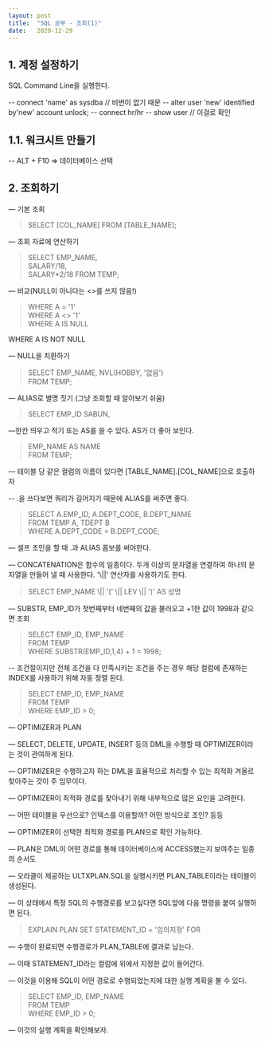 ```yaml
---
layout: post
title:  "SQL 공부 - 조회(1)"
date:   2020-12-29
---
```

## 1. 계정 설정하기

SQL Command Line을 실행한다.

-- connect 'name' as sysdba // 비번이 없기 때문
-- alter user 'new' identified by'new' account unlock;
-- connect hr/hr
-- show user // 이걸로 확인

## 1.1. 워크시트 만들기

-- ALT + F10 ⇒ 데이터베이스 선택

## 2. 조회하기

— 기본 조회

>SELECT [COL_NAME] FROM [TABLE_NAME];

— 조회 자료에 연산하기

>SELECT EMP_NAME,  
SALARY/18,  
SALARY*2/18 FROM TEMP;

— 비교(NULL이 아니다는 <>를 쓰지 않음!)

>WHERE A = '1'  
WHERE A <> '1'  
WHERE A IS NULL

WHERE A IS NOT NULL

— NULL을 치환하기

>SELECT EMP_NAME, NVL(HOBBY, '없음')  
FROM TEMP;

— ALIAS로 별명 짓기 (그냥 조회할 때 알아보기 쉬움)

>SELECT EMP_ID SABUN, 

—한칸 띄우고 적기 또는 AS를 쓸 수 있다. AS가 더 좋아 보인다.

>EMP_NAME AS NAME  
FROM TEMP;

— 테이블 당 같은 컬럼의 이름이 있다면 [TABLE_NAME].[COL_NAME]으로 호출하자

-- .을 쓰다보면 쿼리가 길어지기 때문에 ALIAS를 써주면 좋다.

>SELECT A.EMP_ID, A.DEPT_CODE, B.DEPT_NAME  
FROM TEMP A, TDEPT B  
WHERE A.DEPT_CODE = B.DEPT_CODE;

— 셀프 조인을 할 때 .과 ALIAS 콤보를 써야한다.

— CONCATENATION은 함수의 일종이다. 두개 이상의 문자열을 연결하여 하나의 문자열을 만들어 낼 때 사용한다. '\\||' 연산자를 사용하기도 한다.

>SELECT EMP_NAME \\|| '(' \\|| LEV \\|| ')' AS 성명

— SUBSTR, EMP_ID가 첫번째부터 네번째의 값을 불러오고 +1한 값이 1998과 같으면 조회

>SELECT EMP_ID, EMP_NAME  
FROM TEMP  
WHERE SUBSTR(EMP_ID,1,4) + 1 = 1998;

-- 조건절이지만 전체 조건을 다 만족시키는 조건을 주는 경우 해당 컬럼에 존재하는 INDEX를 사용하기 위해 자동 정렬 된다.

>SELECT EMP_ID, EMP_NAME  
FROM TEMP  
WHERE EMP_ID > 0;

— OPTIMIZER과 PLAN

— SELECT, DELETE, UPDATE, INSERT 등의 DML을 수행할 때 OPTIMIZER이라는 것이 관여하게 된다.

— OPTIMIZER은 수행하고자 하는 DML을 효율적으로 처리할 수 있는 최적화 겨올르 찾아주는 것이 주 임무이다.

— OPTIMIZER이 최적화 경로를 찾아내기 위해 내부적으로 많은 요인을 고려한다.

— 어떤 테이블을 우선으로? 인덱스를 이용할까? 어떤 방식으로 조인? 등등

— OPTIMIZER이 선택한 최적화 경로를 PLAN으로 확인 가능하다.

— PLAN은 DML이 어떤 경로를 통해 데이터베이스에 ACCESS했는지 보여주는 일종의 순서도

— 오라클이 제공하는 ULTXPLAN.SQL을 실행시키면 PLAN_TABLE이라는 테이블이 생성된다.

— 이 상태에서 특정 SQL의 수행경로를 보고싶다면 SQL앞에 다음 명령을 붙여 실행하면 된다.

>EXPLAIN PLAN SET STATEMENT_ID = '임의지정' FOR

— 수행이 완료되면 수행경로가 PLAN_TABLE에 결과로 남는다.

— 이때 STATEMENT_ID라는 컬럼에 위에서 지정한 값이 들어간다.

— 이것을 이용해 SQL이 어떤 경로로 수행되었는지에 대한 실행 계획을 볼 수 있다.

>SELECT EMP_ID, EMP_NAME  
FROM TEMP  
WHERE EMP_ID > 0;  

— 이것의 실행 계획을 확인해보자.